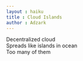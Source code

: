 ```yaml
---
layout : haiku
title : Cloud Islands
author : Adzark
---
```


Decentralized cloud<br>
Spreads like islands in ocean<br>
Too many of them<br>
